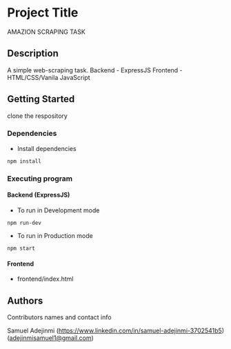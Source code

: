 # Project Title

AMAZION SCRAPING TASK

## Description

A simple web-scraping task.
Backend - ExpressJS
Frontend - HTML/CSS/Vanila JavaScript

## Getting Started
clone the respository

### Dependencies

* Install dependencies
```
npm install
```

### Executing program
#### Backend (ExpressJS)
* To run in Development mode
```
npm run-dev
```

* To run in Production mode
```
npm start
```

#### Frontend 
* frontend/index.html

## Authors

Contributors names and contact info

Samuel Adejinmi
(https://www.linkedin.com/in/samuel-adejinmi-3702541b5)
(adejinmisamuel1@gmail.com)
